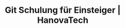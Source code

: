 ---
title: Git Schulung für Einsteiger | HanovaTech
description: Ein Einsteigerkurs, der die Grundlagen von Git, einem verteilten Versionskontrollsystem, vermittelt.
weight: 3

course:
  name: Git Basics
  slogan: Ein eintägiger Kurs, der Ihnen die Grundlagen von Git näher bringt.
  emoji: 🐙
  description: Dieser Kurs bietet eine umfassende Einführung in Git, ein beliebtes verteiltes Versionskontrollsystem. Sie lernen die grundlegenden Konzepte von Git kennen, einschließlich Repositorys, Commits, Branches und Merging. Der Kurs deckt auch Themen wie die Einrichtung eines Git-Repositorys, das Hinzufügen und Verwalten von Dateien sowie die Zusammenarbeit mit anderen Entwicklern ab.
  level:
    rank: Einsteiger
    text: Für Einsteiger geeignet
  duration:
    total: 1
    unit: Tag
    text: in einem Tag
  price: 800€

  roadmap:
    heading: Lernen Sie den Umgang mit Linux und der Kommandozeile
    description: Sie sind mit Linux und der Kommandozeile konfrontiert und haben keine Ahnung, wie Sie eigentlich funktioniert? Wir zeigen Ihnen, wie Sie die Kommandozeile effektiv nutzen.
    target_audience: Ideal für alle nicht IT-ler die regelmäßig mit Linux konfrontiert sind oder Kommandozeilen generell verstehen möchten.
    goals: Unser Ziel ist es, dass jeder Teilnehmer die Grundlagen von Linux und der Bash kennt und versteht und selbstständig damit arbeiten kann.
    benefits: Arbeiten Sie selbstbewusster mit der Kommandozeile und seien Sie in der Lage, kleinere Probleme selbstständig zu beheben.

  content:
    bulletpoints:
      - Einführung in Git
      - Repositorys und Commits
      - Branches und Merging
      - Einrichtung und Konfiguration
      - Dateiverwaltung
    details:
    - title: Git-Grundlagen
      description:
    - title: Versionskontrolle
      description:
    - title: Repository-Verwaltung
      description:
    - title: Zusammenarbeit
      description:
---
